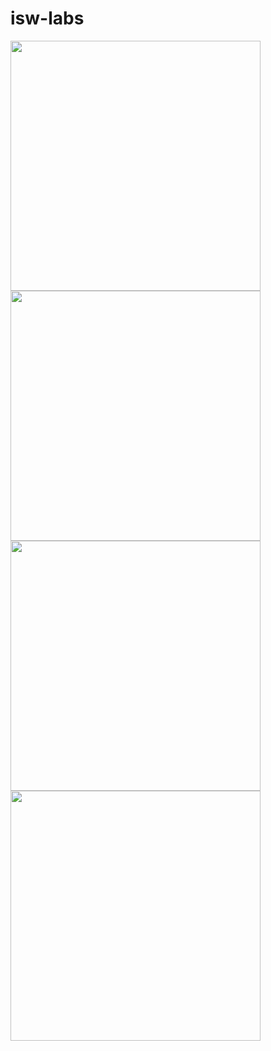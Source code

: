 isw-labs
========

<a href="/42am/logos/raw/master/isw-labs/iswlogo.png"><img src="/42am/logos/raw/master/isw-labs/iswlogo.png" width="400px" /></a>
<a href="/42am/logos/raw/master/isw-labs/logo_600.png"><img src="/42am/logos/raw/master/isw-labs/logo_600.png" width="400px" /></a>
<a href="/42am/logos/raw/master/isw-labs/logo_better.svg.png"><img src="/42am/logos/raw/master/isw-labs/logo_better.svg.png" width="400px" /></a>
<a href="/42am/logos/raw/master/isw-labs/yuKmmM.png"><img src="/42am/logos/raw/master/isw-labs/yuKmmM.png" width="400px" /></a>

